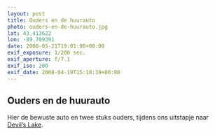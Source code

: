 ```yaml
---
layout: post
title: Ouders en de huurauto
photo: ouders-en-de-huurauto.jpg
lat: 43.413622
lon: -89.709391
date: 2008-05-21T19:01:00+00:00
exif_exposure: 1/200 sec.
exif_aperture: f/7.1
exif_iso: 200
exif_date: 2008-04-19T15:18:39+00:00
---
```


## Ouders en de huurauto

<p>Hier de bewuste auto en twee stuks ouders, tijdens ons uitstapje naar <a href="http://www.devilslakewisconsin.com/">Devil’s Lake</a>.</p>

